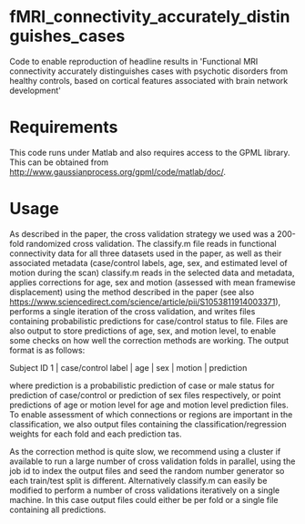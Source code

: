 # fMRI_connectivity_accurately_distinguishes_cases
Code to enable reproduction of headline results in 'Functional MRI connectivity accurately distinguishes cases with psychotic disorders from healthy controls, based on cortical features associated with brain network development'

# Requirements
This code runs under Matlab and also requires access to the GPML library. This can be obtained from http://www.gaussianprocess.org/gpml/code/matlab/doc/.

# Usage
As described in the paper, the cross validation strategy we used was a 200-fold randomized cross validation. The classify.m file reads in functional
connectivity data for all three datasets used in the paper, as well as their associated metadata (case/control labels, age, sex, and estimated level of motion during the scan)
classify.m reads in the selected data and metadata, applies corrections for age, sex and motion (assessed with mean framewise displacement) using the method described in the paper 
(see also https://www.sciencedirect.com/science/article/pii/S1053811914003371), performs a single iteration of the cross validation, and writes files
containing probabilistic predictions for case/control status to file. Files are also output to store predictions of age, sex, and motion level,
to enable some checks on how well the correction methods are working. The output format is as follows:

Subject ID 1 | case/control label | age | sex | motion | prediction

where prediction is a probabilistic prediction of case or male status for prediction of case/control or prediction of sex files respectively,
or point predictions of age or motion level for age and motion level prediction files. To enable assessment of which connections or regions
are important in the classification, we also output files containing the classification/regression weights for each fold and each prediction tas.

As the correction method is quite slow, we recommend using a cluster if available to run a large number of cross validation folds in parallel,
using the job id to index the output files and seed the random number generator so each train/test split is different. Alternatively classify.m
can easily be modified to perform a number of cross validations iteratively on a single machine. In this case output files could either be per fold
or a single file containing all predictions.
